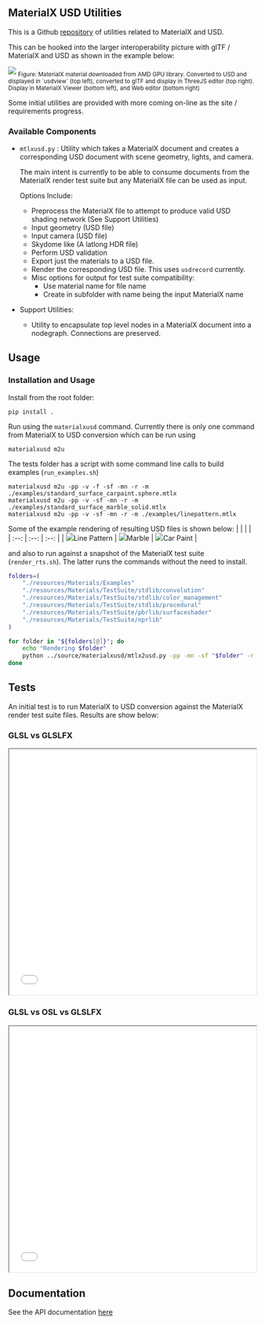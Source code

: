 ## MaterialX USD Utilities

This is a Github <a href="https://github.com/kwokcb/materialxusd">repository</a> of utilities related to MaterialX and USD.

This can be hooked into the larger interoperability picture with glTF / MaterialX and USD as shown in the example below:

<img src="./documents/results/usd_gltf_mtlx_desk_web.png">
<sub>Figure: MaterialX material downloaded from AMD GPU library. Converted to USD and displayed in `usdview` (top left), converted to glTF and display in ThreeJS editor (top right). Display in MaterialX Viewer (bottom left), and Web editor (bottom right)</sub>

Some initial utilities are provided with more coming on-line as the site / requirements progress.

### Available Components

- `mtlxusd.py` : Utility which takes a MaterialX document and creates a corresponding USD document with scene geometry, lights, and camera. 

  The main intent is currently to be able to consume documents from the MaterialX render test suite but any MaterialX file can be used as input.

  Options Include:
  - Preprocess the MaterialX file to
  attempt to produce valid USD shading network (See Support Utilities)
  - Input geometry (USD file)
  - Input camera (USD file)
  - Skydome like (A latlong HDR file)
  - Perform USD validation
  - Export just the materials to a USD file.
  - Render the corresponding USD file. This uses `usdrecord` currently.
  - Misc options for output for test
    suite compatibility:
    - Use material name for file name
    - Create in subfolder with name being the input MaterialX name

- Support Utilities:
  - Utility to encapsulate top level nodes in a MaterialX document into a nodegraph. Connections are preserved.

## Usage

### Installation and Usage

Install from the root folder:
```
pip install .
```

Run using the `materialxusd` command.
Currently there is only one command from MaterialX to USD conversion which can be run using
```
materialxusd m2u
```
The tests folder has a script with some command line calls to build examples (`run_examples.sh`) 

```
materialxusd m2u -pp -v -f -sf -mn -r -m ./examples/standard_surface_carpaint.sphere.mtlx
materialxusd m2u -pp -v -sf -mn -r -m ./examples/standard_surface_marble_solid.mtlx
materialxusd m2u -pp -v -sf -mn -r -m ./examples/linepattern.mtlx

```

Some of the example rendering of resulting USD files is shown below:
| | | |
| :--: | :--: | :--: |
| <img src="https://raw.githubusercontent.com/kwokcb/materialxusd/refs/heads/main/tests/examples/linepattern/test_crosshatch_glslfx.png">Line Pattern</img> | <img src="https://raw.githubusercontent.com/kwokcb/materialxusd/refs/heads/main/tests/examples/standard_surface_marble_solid/Marble_3D_glslfx.png">Marble</img> | <img src="https://raw.githubusercontent.com/kwokcb/materialxusd/refs/heads/main/tests/examples/standard_surface_carpaint.sphere/Car_Paint_glslfx.png">Car Paint</img> |


and also to run against a snapshot of the MaterialX test suite  (`render_rts.sh`). The latter
runs the commands without the need to install.

```sh
folders=(
    "./resources/Materials/Examples"
    "./resources/Materials/TestSuite/stdlib/convolution"
    "./resources/Materials/TestSuite/stdlib/color_management"
    "./resources/Materials/TestSuite/stdlib/procedural"
    "./resources/Materials/TestSuite/pbrlib/surfaceshader"
    "./resources/Materials/TestSuite/nprlib"
)

for folder in "${folders[@]}"; do
    echo "Rendering $folder"
    python ../source/materialxusd/mtlx2usd.py -pp -mn -sf "$folder" -r -g ./data/sphere.usd -c ./data/camera_sphere.usda -e ./data/san_giuseppe_bridge.hdr
done
```

## Tests

An initial test is to run MaterialX to USD conversion against the MaterialX render test suite files. Results are show below:

### GLSL vs GLSLFX
<iframe width="100%" height="500px" src="./tests/glsl_vs_glslfx.html"></iframe>
<p>

### GLSL vs OSL vs GLSLFX
<iframe width="100%" height="500px" src="./tests/glsl_vs_osl_glslfx.html"></iframe>

## Documentation

See the API documentation <a href="https://kwokcb.github.io/materialxusd/documents/html/index.html">here</a>